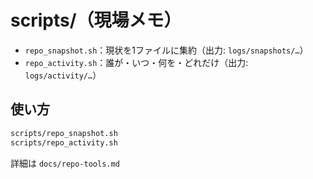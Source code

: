 # scripts/（現場メモ）
- `repo_snapshot.sh`：現状を1ファイルに集約（出力: `logs/snapshots/…`）
- `repo_activity.sh`：誰が・いつ・何を・どれだけ（出力: `logs/activity/…`）

## 使い方
```bash
scripts/repo_snapshot.sh
scripts/repo_activity.sh
```

詳細は `docs/repo-tools.md`
